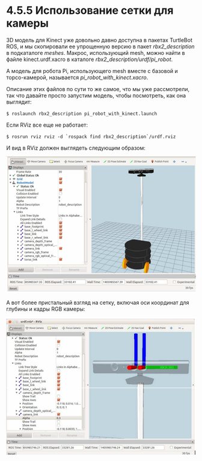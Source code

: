 # 4.5.5 Использование сетки для камеры

3D модель для Kinect уже довольно давно доступна в пакетах TurtleBot ROS, и мы скопировали ее упрощенную версию в пакет _rbx2\_description_ в подкаталоге _meshes_. Макрос, использующий mesh, можно найти в файле kinect.urdf.xacro в каталоге _rbx2\_description/urdf/pi\_robot_.

А модель для робота Pi, использующего mesh вместе с базовой и торсо-камерой, называется _pi\_robot\_with\_kinect.xacro_.

Описание этих файлов по сути то же самое, что мы уже рассмотрели, так что давайте просто запустим модель, чтобы посмотреть, как она выглядит:

```text
$ roslaunch rbx2_description pi_robot_with_kinect.launch
```

Если RViz все еще не работает:

```text
$ rosrun rviz rviz -d `rospack find rbx2_description`/urdf.rviz
```

И вид в RViz должен выглядеть следующим образом:

![](../.gitbook/assets/image%20%28106%29.png)

А вот более пристальный взгляд на сетку, включая оси координат для глубины и кадры RGB камеры:

![](../.gitbook/assets/image%20%2814%29.png)





